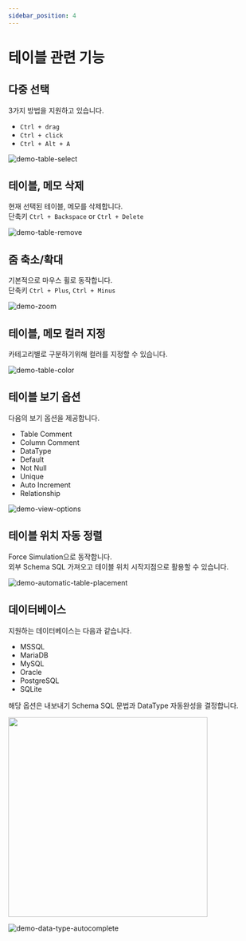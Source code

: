 ```yaml
---
sidebar_position: 4
---
```


# 테이블 관련 기능

## 다중 선택

3가지 방법을 지원하고 있습니다.

- `Ctrl + drag`
- `Ctrl + click`
- `Ctrl + Alt + A`

![demo-table-select](/img/demo-table-select.webp)

## 테이블, 메모 삭제

현재 선택된 테이블, 메모를 삭제합니다.  
단축키 `Ctrl + Backspace` or `Ctrl + Delete`

![demo-table-remove](/img/demo-table-remove.webp)

## 줌 축소/확대

기본적으로 마우스 휠로 동작합니다.  
단축키 `Ctrl + Plus`, `Ctrl + Minus`

![demo-zoom](/img/demo-zoom.webp)

## 테이블, 메모 컬러 지정

카테고리별로 구분하기위해 컬러를 지정할 수 있습니다.

![demo-table-color](/img/demo-table-color.webp)

## 테이블 보기 옵션

다음의 보기 옵션을 제공합니다.

- Table Comment
- Column Comment
- DataType
- Default
- Not Null
- Unique
- Auto Increment
- Relationship

![demo-view-options](/img/demo-view-options.webp)

## 테이블 위치 자동 정렬

Force Simulation으로 동작합니다.  
외부 Schema SQL 가져오고 테이블 위치 시작지점으로 활용할 수 있습니다.

![demo-automatic-table-placement](/img/demo-automatic-table-placement.webp)

## 데이터베이스

지원하는 데이터베이스는 다음과 같습니다.

- MSSQL
- MariaDB
- MySQL
- Oracle
- PostgreSQL
- SQLite

해당 옵션은 내보내기 Schema SQL 문법과 DataType 자동완성을 결정합니다.

<img src="/img/database-menu.png" width="400" />

![demo-data-type-autocomplete](/img/demo-data-type-autocomplete.webp)
